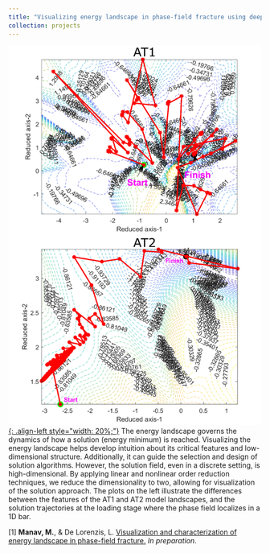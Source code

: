 ```yaml
---
title: "Visualizing energy landscape in phase-field fracture using deep learning"
collection: projects
---
```


[![styled-image](/images/Optimizer_path_at_localization_1Dbar.jpg){: .align-left style="width: 20%;"}](/images/Optimizer_path_at_localization_1Dbar.jpg) The energy landscape governs the dynamics of how a solution (energy minimum) is reached. Visualizing the energy landscape helps develop intuition about its critical features and low-dimensional structure. Additionally, it can guide the selection and design of solution algorithms. However, the solution field, even in a discrete setting, is high-dimensional. By applying linear and nonlinear order reduction techniques, we reduce the dimensionality to two, allowing for visualization of the solution approach. The plots on the left illustrate the differences between the features of the AT1 and AT2 model landscapes, and the solution trajectories at the loading stage where the phase field localizes in a 1D bar.
  
[1] **Manav, M.**, & De Lorenzis, L. <u>Visualization and characterization of energy landscape in phase-field fracture.</u> *In preparation*.
